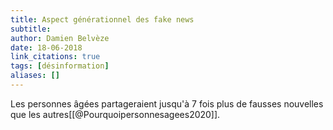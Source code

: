```yaml
---
title: Aspect générationnel des fake news
subtitle:
author: Damien Belvèze
date: 18-06-2018
link_citations: true
tags: [désinformation]
aliases: []
---
```


Les personnes âgées partageraient jusqu'à 7 fois plus de fausses nouvelles que les autres[[@Pourquoipersonnesagees2020]]. 

